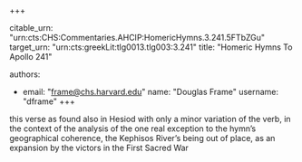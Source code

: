 +++


citable_urn: "urn:cts:CHS:Commentaries.AHCIP:HomericHymns.3.241.5FTbZGu"
target_urn: "urn:cts:greekLit:tlg0013.tlg003:3.241"
title: "Homeric Hymns To Apollo 241"

authors:
- email: "frame@chs.harvard.edu"
  name: "Douglas Frame"
  username: "dframe"
+++

<p>this verse as found also in Hesiod with only a minor variation of the verb, in the context of the analysis of the one real exception to the hymn’s geographical coherence, the Kephisos River’s being out of place, as an expansion by the victors in the First Sacred War</p>